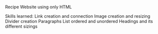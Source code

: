 Recipe Website using only HTML

Skills learned:
Link creation and connection
Image creation and resizing
Divider creation
Paragraphs
List ordered and unordered
Headings and its different sizings
